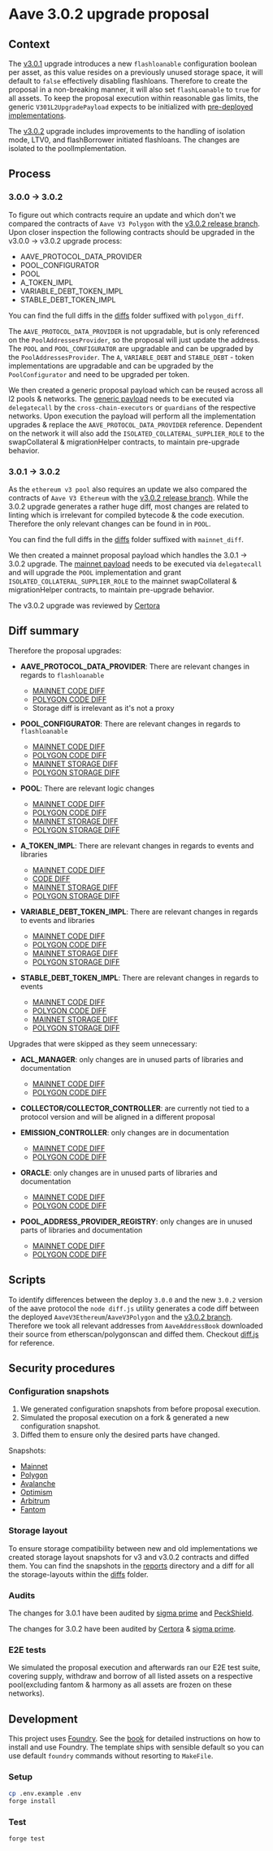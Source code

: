 # Aave 3.0.2 upgrade proposal

## Context

The [v3.0.1](https://github.com/aave/aave-v3-core/tree/feat/3.0.1) upgrade introduces a new `flashloanable` configuration boolean per asset, as this value resides on a previously unused storage space, it will default to `false` effectively disabling flashloans. Therefore to create the proposal in a non-breaking manner, it will also set `flashLoanable` to `true` for all assets.
To keep the proposal execution within reasonable gas limits, the generic `V301L2UpgradePayload` expects to be initialized with [pre-deployed implementations](./scripts/DeployPayloads.s.sol).

The [v3.0.2](https://github.com/aave/aave-v3-core/pull/832) upgrade includes improvements to the handling of isolation mode, LTV0, and flashBorrower initiated flashloans. The changes are isolated to the poolImplementation.

## Process

### 3.0.0 -> 3.0.2

To figure out which contracts require an update and which don't we compared the contracts of `Aave V3 Polygon` with the [v3.0.2 release branch](https://github.com/aave/aave-v3-core/tree/feat/3.0.2).
Upon closer inspection the following contracts should be upgraded in the v3.0.0 -> v3.0.2 upgrade process:

- AAVE_PROTOCOL_DATA_PROVIDER
- POOL_CONFIGURATOR
- POOL
- A_TOKEN_IMPL
- VARIABLE_DEBT_TOKEN_IMPL
- STABLE_DEBT_TOKEN_IMPL

You can find the full diffs in the [diffs](./diffs/) folder suffixed with `polygon_diff`.

The `AAVE_PROTOCOL_DATA_PROVIDER` is not upgradable, but is only referenced on the `PoolAddressesProvider`, so the proposal will just update the address.
The `POOL` and `POOL_CONFIGURATOR` are upgradable and can be upgraded by the `PoolAddressesProvider`.
The `A`, `VARIABLE_DEBT` and `STABLE_DEBT` - token implementations are upgradable and can be upgraded by the `PoolConfigurator` and need to be upgraded per token.

We then created a generic proposal payload which can be reused across all l2 pools & networks.
The [generic payload](./src/contracts/V301UpgradePayload.sol#L58) needs to be executed via `delegatecall` by the `cross-chain-executors` or `guardians` of the respective networks.
Upon execution the payload will perform all the implementation upgrades & replace the `AAVE_PROTOCOL_DATA_PROVIDER` reference.
Dependent on the network it will also add the `ISOLATED_COLLATERAL_SUPPLIER_ROLE` to the swapCollateral & migrationHelper contracts, to maintain pre-upgrade behavior.

### 3.0.1 -> 3.0.2

As the `ethereum v3 pool` also requires an update we also compared the contracts of `Aave V3 Ethereum` with the [v3.0.2 release branch](https://github.com/aave/aave-v3-core/tree/feat/3.0.2).
While the 3.0.2 upgrade generates a rather huge diff, most changes are related to linting which is irrelevant for compiled bytecode & the code execution.
Therefore the only relevant changes can be found in in `POOL`.

You can find the full diffs in the [diffs](./diffs/) folder suffixed with `mainnet_diff`.

We then created a mainnet proposal payload which handles the 3.0.1 -> 3.0.2 upgrade.
The [mainnet payload](./src/contracts/V301UpgradePayload.sol#L16) needs to be executed via `delegatecall` and will upgrade the `POOL` implementation and grant `ISOLATED_COLLATERAL_SUPPLIER_ROLE` to the mainnet swapCollateral & migrationHelper contracts, to maintain pre-upgrade behavior.

The v3.0.2 upgrade was reviewed by [Certora](https://github.com/aave/aave-v3-core/blob/1eca85884836bffa851e463c8240705c6ad91e17/certora/Aave_V3.0.2_PR_820_Report_Mar2023.pdf)

## Diff summary

Therefore the proposal upgrades:

- **AAVE_PROTOCOL_DATA_PROVIDER**: There are relevant changes in regards to `flashloanable`

  - [MAINNET CODE DIFF](./diffs/AAVE_PROTOCOL_DATA_PROVIDER_mainnet_diff.md)
  - [POLYGON CODE DIFF](./diffs/AAVE_PROTOCOL_DATA_PROVIDER_polygon_diff.md)
  - Storage diff is irrelevant as it's not a proxy

- **POOL_CONFIGURATOR**: There are relevant changes in regards to `flashloanable`

  - [MAINNET CODE DIFF](./diffs/POOL_CONFIGURATOR_IMPL_mainnet_diff.md)
  - [POLYGON CODE DIFF](./diffs/POOL_CONFIGURATOR_IMPL_polygon_diff.md)
  - [MAINNET STORAGE DIFF](./diffs/POOL_CONFIGURATOR_IMPL_mainnet_storage_diff.md)
  - [POLYGON STORAGE DIFF](./diffs/POOL_CONFIGURATOR_IMPL_polygon_storage_diff.md)

- **POOL**: There are relevant logic changes

  - [MAINNET CODE DIFF](./diffs/POOL_IMPL_mainnet_diff.md)
  - [POLYGON CODE DIFF](./diffs/POOL_IMPL_polygon_diff.md)
  - [MAINNET STORAGE DIFF](./diffs/POOL_IMPL_mainnet_storage_diff.md)
  - [POLYGON STORAGE DIFF](./diffs/POOL_IMPL_polygon_storage_diff.md)

- **A_TOKEN_IMPL**: There are relevant changes in regards to events and libraries

  - [MAINNET CODE DIFF](./diffs/DEFAULT_A_TOKEN_IMPL_REV_1_mainnet_diff.md)
  - [CODE DIFF](./diffs/DEFAULT_A_TOKEN_IMPL_REV_1_polygon_diff.md)
  - [MAINNET STORAGE DIFF](./diffs/DEFAULT_A_TOKEN_IMPL_REV_1_mainnet_storage_diff.md)
  - [POLYGON STORAGE DIFF](./diffs/DEFAULT_A_TOKEN_IMPL_REV_1_polygon_storage_diff.md)

- **VARIABLE_DEBT_TOKEN_IMPL**: There are relevant changes in regards to events and libraries

  - [MAINNET CODE DIFF](./diffs/DEFAULT_VARIABLE_DEBT_TOKEN_IMPL_REV_1_mainnet_diff.md)
  - [POLYGON CODE DIFF](./diffs/DEFAULT_VARIABLE_DEBT_TOKEN_IMPL_REV_1_polygon_diff.md)
  - [MAINNET STORAGE DIFF](./diffs/DEFAULT_VARIABLE_DEBT_TOKEN_IMPL_REV_1_mainnet_storage_diff.md)
  - [POLYGON STORAGE DIFF](./diffs/DEFAULT_VARIABLE_DEBT_TOKEN_IMPL_REV_1_polygon_storage_diff.md)

- **STABLE_DEBT_TOKEN_IMPL**: There are relevant changes in regards to events

  - [MAINNET CODE DIFF](./diffs/DEFAULT_STABLE_DEBT_TOKEN_IMPL_REV_1_mainnet_diff.md)
  - [POLYGON CODE DIFF](./diffs/DEFAULT_STABLE_DEBT_TOKEN_IMPL_REV_1_polygon_diff.md)
  - [MAINNET STORAGE DIFF](./diffs/DEFAULT_STABLE_DEBT_TOKEN_IMPL_REV_1_mainnet_storage_diff.md)
  - [POLYGON STORAGE DIFF](./diffs/DEFAULT_STABLE_DEBT_TOKEN_IMPL_REV_1_polygon_storage_diff.md)

Upgrades that were skipped as they seem unnecessary:

- **ACL_MANAGER**: only changes are in unused parts of libraries and documentation

  - [MAINNET CODE DIFF](./diffs/ACL_MANAGER_mainnet_diff.md)
  - [POLYGON CODE DIFF](./diffs/ACL_MANAGER_polygon_diff.md)

- **COLLECTOR/COLLECTOR_CONTROLLER**: are currently not tied to a protocol version and will be aligned in a different proposal

- **EMISSION_CONTROLLER**: only changes are in documentation

  - [MAINNET CODE DIFF](./diffs/EMISSION_MANAGER_mainnet_diff.md)
  - [POLYGON CODE DIFF](./diffs/EMISSION_MANAGER_polygon_diff.md)

- **ORACLE**: only changes are in unused parts of libraries and documentation

  - [MAINNET CODE DIFF](./diffs/AORACLE_mainnet_diff.md)
  - [POLYGON CODE DIFF](./diffs/ORACLE_polygon_diff.md)

- **POOL_ADDRESS_PROVIDER_REGISTRY**: only changes are in unused parts of libraries and documentation

  - [MAINNET CODE DIFF](./diffs/POOL_ADDRESSES_PROVIDER_mainnet_diff.md)
  - [POLYGON CODE DIFF](./diffs/POOL_ADDRESSES_PROVIDER_polygon_diff.md)

## Scripts

To identify differences between the deploy `3.0.0` and the new `3.0.2` version of the aave protocol the `node diff.js` utility generates a code diff between the deployed `AaveV3Ethereum`/`AaveV3Polygon` and the [v3.0.2 branch](https://github.com/aave/aave-v3-core/tree/feat/3.0.2).
Therefore we took all relevant addresses from `AaveAddressBook` downloaded their source from etherscan/polygonscan and diffed them. Checkout [diff.js](./diff.js) for reference.

## Security procedures

### Configuration snapshots

1. We generated configuration snapshots from before proposal execution.
2. Simulated the proposal execution on a fork & generated a new configuration snapshot.
3. Diffed them to ensure only the desired parts have changed.

Snapshots:

- [Mainnet](./diffs/pre-upgrade-mainnet_post-upgrade-mainnet.md)
- [Polygon](./diffs/pre-upgrade-polygon_post-upgrade-polygon.md)
- [Avalanche](./diffs/pre-upgrade-avalanche_post-upgrade-avalanche.md)
- [Optimism](./diffs/pre-upgrade-optimism_post-upgrade-optimism.md)
- [Arbitrum](./diffs/pre-upgrade-arbitrum_post-upgrade-arbitrum.md)
- [Fantom](./diffs/pre-upgrade-fantom_post-upgrade-fantom.md)

### Storage layout

To ensure storage compatibility between new and old implementations we created storage layout snapshots for v3 and v3.0.2 contracts and diffed them.
You can find the snapshots in the [reports](./reports/) directory and a diff for all the storage-layouts within the [diffs](./diffs/) folder.

### Audits

The changes for 3.0.1 have been audited by [sigma prime](https://github.com/aave/aave-v3-core/blob/master/audits/23-12-2022_SigmaPrime_AaveV3-0-1.pdf) and [PeckShield](https://github.com/aave/aave-v3-core/blob/master/audits/09-12-2022_PeckShield_AaveV3-0-1.pdf).

The changes for 3.0.2 have been audited by [Certora](./audits/Aave_V3.0.2_PR_820_Report_Mar2023.pdf) & [sigma prime](TBA).

### E2E tests

We simulated the proposal execution and afterwards ran our E2E test suite, covering supply, withdraw and borrow of all listed assets on a respective pool(excluding fantom & harmony as all assets are frozen on these networks).

## Development

This project uses [Foundry](https://getfoundry.sh). See the [book](https://book.getfoundry.sh/getting-started/installation.html) for detailed instructions on how to install and use Foundry.
The template ships with sensible default so you can use default `foundry` commands without resorting to `MakeFile`.

### Setup

```sh
cp .env.example .env
forge install
```

### Test

```sh
forge test
```
